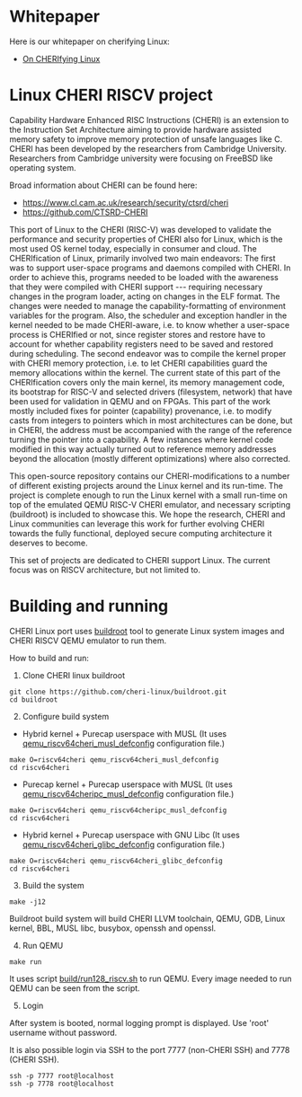 # Whitepaper

Here is our whitepaper on cherifying Linux:
* [On CHERIfying Linux](https://github.com/cheri-linux/.github/files/9504062/cherilinux0609.pdf)

# Linux CHERI RISCV project

Capability Hardware Enhanced RISC Instructions (CHERI) is an extension to the Instruction Set Architecture aiming to provide hardware assisted memory safety to improve memory protection of unsafe languages like C. CHERI has been developed by the researchers from Cambridge University. Researchers from Cambridge university were focusing on FreeBSD like operating system.

Broad information about CHERI can be found here: 
* https://www.cl.cam.ac.uk/research/security/ctsrd/cheri
* https://github.com/CTSRD-CHERI

This port of Linux to the CHERI (RISC-V) was developed to validate the performance and security properties of CHERI also for Linux, which is the most used OS kernel today, especially in consumer and cloud. The CHERIfication of Linux, primarily involved two main endeavors: The first was to support user-space programs and daemons compiled with CHERI. In order to achieve this, programs needed to be loaded with the awareness that they were compiled with CHERI support --- requiring  necessary changes in the program loader, acting on changes in the ELF format. The changes were needed to manage the capability-formatting of environment variables for the program. Also, the scheduler and exception handler in the kernel needed to be made CHERI-aware, i.e. to know whether a user-space process is CHERIfied or not, since register stores and restore have to account for whether capability registers need to be saved and restored during scheduling. The second endeavor was to compile the kernel proper with CHERI memory protection, i.e. to let CHERI capabilities guard the memory allocations within the kernel. The current state of this part of the CHERIfication covers only the main kernel, its  memory management code, its bootstrap for RISC-V and selected drivers (filesystem, network) that have been used for validation in QEMU and on FPGAs. This part of the work mostly included fixes for pointer (capability) provenance, i.e. to modify casts from integers to pointers which in most architectures can be done, but in CHERI, the address must be accompanied with the range of the reference turning the pointer into a capability. A few instances where kernel code modified in this way actually turned out to reference memory addresses beyond the allocation (mostly different optimizations) where also corrected. 

This open-source repository contains our CHERI-modifications to a number of different existing projects around the Linux kernel and its run-time. The project is complete enough to run the Linux kernel with a small run-time on top of the emulated QEMU RISC-V CHERI emulator, and necessary scripting (buildroot) is included to showcase this. We hope the research, CHERI and Linux communities can leverage this work for further evolving CHERI towards the fully functional, deployed secure computing architecture it deserves to become.

This set of projects are dedicated to CHERI support Linux. The current focus was on RISCV architecture, but not limited to.

# Building and running

CHERI Linux port uses [buildroot](https://buildroot.org/) tool to generate Linux system images and CHERI RISCV QEMU emulator to run them.

How to build and run:

1. Clone CHERI linux buildroot

```
git clone https://github.com/cheri-linux/buildroot.git
cd buildroot
```

2. Configure build system

 * Hybrid kernel + Purecap userspace with MUSL (It uses [qemu_riscv64cheri_musl_defconfig](https://github.com/cheri-linux/buildroot/blob/riscv-cheri/configs/qemu_riscv64cheri_musl_defconfig) configuration file.)

```
make O=riscv64cheri qemu_riscv64cheri_musl_defconfig
cd riscv64cheri
```
 * Purecap kernel + Purecap userspace with MUSL (It uses [qemu_riscv64cheripc_musl_defconfig](https://github.com/cheri-linux/buildroot/blob/riscv-cheri/configs/qemu_riscv64cheripc_musl_defconfig) configuration file.)

```
make O=riscv64cheri qemu_riscv64cheripc_musl_defconfig
cd riscv64cheri
```
 * Hybrid kernel + Purecap userspace with GNU Libc (It uses [qemu_riscv64cheri_glibc_defconfig](https://github.com/cheri-linux/buildroot/blob/riscv-cheri/configs/qemu_riscv64cheri_glibc_defconfig) configuration file.)

```
make O=riscv64cheri qemu_riscv64cheri_glibc_defconfig
cd riscv64cheri
```

3. Build the system
```
make -j12
```
Buildroot build system will build CHERI LLVM toolchain, QEMU, GDB, Linux kernel, BBL, MUSL libc, busybox, openssh and openssl.


4. Run QEMU
```
make run
```
It uses script [build/run128_riscv.sh](https://github.com/cheri-linux/buildroot/blob/riscv-cheri/build/run128_riscv.sh) to run QEMU. Every image needed to run QEMU can be seen from the script.

5. Login

After system is booted, normal logging prompt is displayed. Use 'root' username without password.

It is also possible login via SSH to the port 7777 (non-CHERI SSH) and 7778 (CHERI SSH).

```
ssh -p 7777 root@localhost
ssh -p 7778 root@localhost
```
